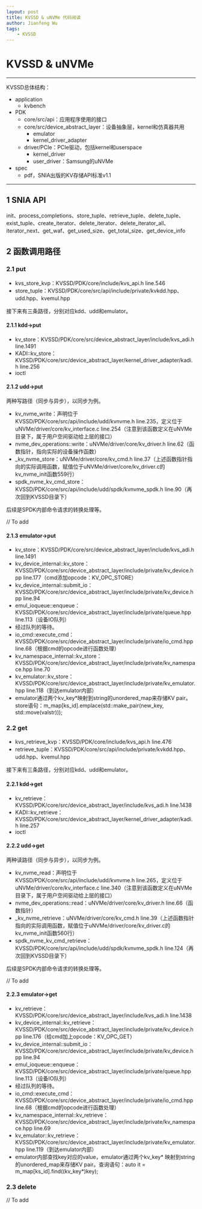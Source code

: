```yaml
---
layout: post
title: KVSSD & uNVMe 代码阅读
author: Jianfeng Wu
tags:
    - KVSSD
---
```


# KVSSD & uNVMe
---
KVSSD总体结构：
- application
    - kvbench
- PDK
    - core/src/api：应用程序使用的接口
    - core/src/device_abstract_layer：设备抽象层，kernel和仿真器共用
        - emulator
        - kernel_driver_adapter
    - driver/PCIe：PCIe驱动，包括kernel和userspace
        - kernel_driver
        - user_driver：Samsung的uNVMe
- spec
    - pdf，SNIA出版的KV存储API标准v1.1
---
## 1 SNIA API

init、process_completions、store_tuple、retrieve_tuple、delete_tuple、exist_tuple、create_iterator、delete_iterator、delete_iterator_all、iterator_next、get_waf、get_used_size、get_total_size、get_device_info

## 2 函数调用路径

### 2.1 put

- kvs_store_kvp：KVSSD/PDK/core/include/kvs_api.h line.546
- store_tuple：KVSSD/PDK/core/src/api/include/private/kvkdd.hpp、udd.hpp、kvemul.hpp

接下来有三条路径，分别对应kdd、udd和emulator。

#### 2.1.1 kdd->put

- kv_store：KVSSD/PDK/core/src/device_abstract_layer/include/kvs_adi.h line.1491
- KADI::kv_store：KVSSD/PDK/core/src/device_abstract_layer/kernel_driver_adapter/kadi.h line.256
- ioctl

#### 2.1.2 udd->put

两种写路径（同步与异步），以同步为例。
- kv_nvme_write：声明位于KVSSD/PDK/core/src/api/include/udd/kvnvme.h line.235，定义位于uNVMe/driver/core/kv_interface.c line.254（注意到该函数定义在uNVMe目录下，属于用户空间驱动给上层的接口）
- nvme_dev_operations::write：uNVMe/driver/core/kv_driver.h line.62（函数指针，指向实际的设备操作函数）
- _kv_nvme_store：uNVMe/driver/core/kv_cmd.h line.37（上述函数指针指向的实际调用函数，赋值位于uNVMe/driver/core/kv_driver.c的kv_nvme_init函数559行）
- spdk_nvme_kv_cmd_store：KVSSD/PDK/core/src/api/include/udd/spdk/kvnvme_spdk.h line.90（再次回到KVSSD目录下）

后续是SPDK内部命令请求的转换处理等。

// To add

#### 2.1.3 emulator->put

- kv_store：KVSSD/PDK/core/src/device_abstract_layer/include/kvs_adi.h line.1491
- kv_device_internal::kv_store：KVSSD/PDK/core/src/device_abstract_layer/include/private/kv_device.hpp line.177（cmd添加opcode：KV_OPC_STORE）
- kv_device_internal::submit_io：KVSSD/PDK/core/src/device_abstract_layer/include/private/kv_device.hpp line.94
- emul_ioqueue::enqueue：KVSSD/PDK/core/src/device_abstract_layer/include/private/queue.hpp line.113（设备IO队列）
- 经过队列的等待。
- io_cmd::execute_cmd：KVSSD/PDK/core/src/device_abstract_layer/include/private/io_cmd.hpp line.68（根据cmd的opcode进行函数处理）
- kv_namespace_internal::kv_store：KVSSD/PDK/core/src/device_abstract_layer/include/private/kv_namespace.hpp line.70
- kv_emulator::kv_store：KVSSD/PDK/core/src/device_abstract_layer/include/private/kv_emulator.hpp line.118（到达emulator内部）
- emulator通过两个kv_key*映射到string的unordered_map来存储KV pair。store语句：m_map[ks_id].emplace(std::make_pair(new_key, std::move(valstr)));

### 2.2 get

- kvs_retrieve_kvp：KVSSD/PDK/core/include/kvs_api.h line.476
- retrieve_tuple：KVSSD/PDK/core/src/api/include/private/kvkdd.hpp、udd.hpp、kvemul.hpp

接下来有三条路径，分别对应kdd、udd和emulator。

#### 2.2.1 kdd->get

- kv_retrieve：KVSSD/PDK/core/src/device_abstract_layer/include/kvs_adi.h line.1438
- KADI::kv_retrieve：KVSSD/PDK/core/src/device_abstract_layer/kernel_driver_adapter/kadi.h line.257
- ioctl

#### 2.2.2 udd->get

两种读路径（同步与异步），以同步为例。
- kv_nvme_read：声明位于KVSSD/PDK/core/src/api/include/udd/kvnvme.h line.265，定义位于uNVMe/driver/core/kv_interface.c line.340（注意到该函数定义在uNVMe目录下，属于用户空间驱动给上层的接口）
- nvme_dev_operations::read：uNVMe/driver/core/kv_driver.h line.66（函数指针）
- _kv_nvme_retrieve：uNVMe/driver/core/kv_cmd.h line.39（上述函数指针指向的实际调用函数，赋值位于uNVMe/driver/core/kv_driver.c的kv_nvme_init函数560行）
- spdk_nvme_kv_cmd_retrieve：KVSSD/PDK/core/src/api/include/udd/spdk/kvnvme_spdk.h line.124（再次回到KVSSD目录下）

后续是SPDK内部命令请求的转换处理等。

// To add

#### 2.2.3 emulator->get

- kv_retrieve：KVSSD/PDK/core/src/device_abstract_layer/include/kvs_adi.h line.1438
- kv_device_internal::kv_retrieve：KVSSD/PDK/core/src/device_abstract_layer/include/private/kv_device.hpp line.176（给cmd加上opcode：KV_OPC_GET）
- kv_device_internal::submit_io：KVSSD/PDK/core/src/device_abstract_layer/include/private/kv_device.hpp line.94
- emul_ioqueue::enqueue：KVSSD/PDK/core/src/device_abstract_layer/include/private/queue.hpp line.113（设备IO队列）
- 经过队列的等待。
- io_cmd::execute_cmd：KVSSD/PDK/core/src/device_abstract_layer/include/private/io_cmd.hpp line.68（根据cmd的opcode进行函数处理）
- kv_namespace_internal::kv_retrieve：KVSSD/PDK/core/src/device_abstract_layer/include/private/kv_namespace.hpp line.69
- kv_emulator::kv_retrieve：KVSSD/PDK/core/src/device_abstract_layer/include/private/kv_emulator.hpp line.119（到达emulator内部）
- emulator内部查找key对应的value，emulator通过两个kv_key* 映射到string的unordered_map来存储KV pair。查询语句：auto it = m_map[ks_id].find((kv_key*)key);

### 2.3 delete

// To add


